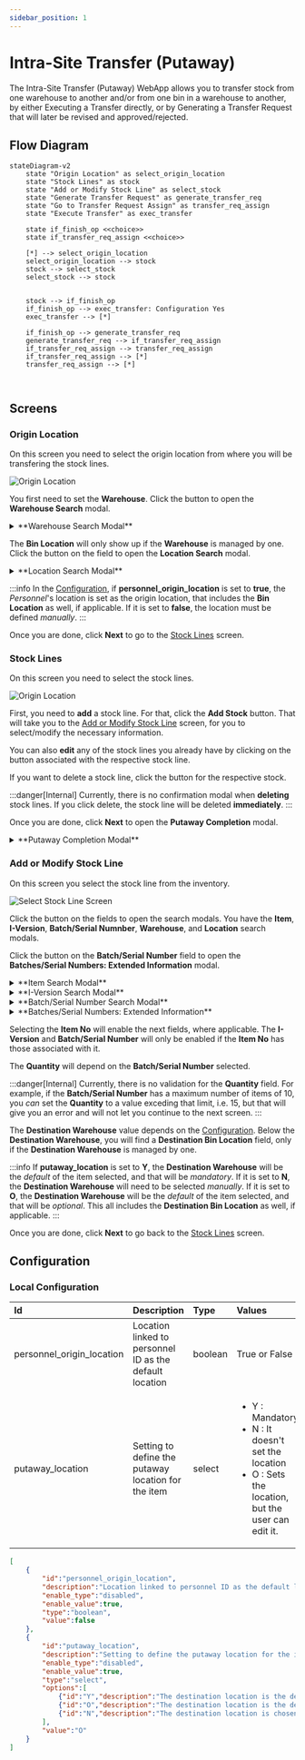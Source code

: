 ```yaml
---
sidebar_position: 1
---
```


# Intra-Site Transfer (Putaway)

The Intra-Site Transfer (Putaway) WebApp allows you to transfer stock from one warehouse to another and/or from one bin in a warehouse to another, by either Executing a Transfer directly, or by Generating a Transfer Request that will later be revised and approved/rejected.

## Flow Diagram

```mermaid
stateDiagram-v2
    state "Origin Location" as select_origin_location
    state "Stock Lines" as stock
    state "Add or Modify Stock Line" as select_stock
    state "Generate Transfer Request" as generate_transfer_req
    state "Go to Transfer Request Assign" as transfer_req_assign
    state "Execute Transfer" as exec_transfer

    state if_finish_op <<choice>>
    state if_transfer_req_assign <<choice>>

    [*] --> select_origin_location
    select_origin_location --> stock
    stock --> select_stock
    select_stock --> stock

    
    stock --> if_finish_op
    if_finish_op --> exec_transfer: Configuration Yes
    exec_transfer --> [*]

    if_finish_op --> generate_transfer_req
    generate_transfer_req --> if_transfer_req_assign
    if_transfer_req_assign --> transfer_req_assign
    if_transfer_req_assign --> [*]
    transfer_req_assign --> [*]
    
    
```
## Screens

### Origin Location

On this screen you need to select the origin location from where you will be transfering the stock lines.

![Origin Location](./img/origin_location.png)

You first need to set the **Warehouse**. Click the <IIcon icon="iconamoon:search-bold" width="17" height="17" /> button to open the **Warehouse Search** modal.

<details style={{backgroundColor:"#fafafa"}}>

  <summary>**Warehouse Search Modal**</summary>

On this screen you need to select one of the **warehouses** listed.

![Warehouse search modal](./img/popup_warehouse_search.png)

You can select any item by clicking on it, which will close the modal and take you back with that **warehouse** already set.

You can filter the list of **warehouses** using the search box.

If you want to close the modal without making any changes, click the <IIcon icon="zondicons:close-solid" width="17" height="17"/> button.

</details>

The **Bin Location** will only show up if the **Warehouse** is managed by one. Click the <IIcon icon="iconamoon:search-bold" width="17" height="17" /> button on the field to open the **Location Search** modal.

<details style={{backgroundColor:"#fafafa"}}>

  <summary>**Location Search Modal**</summary>

On this screen you need to select one of the **bin locations** listed.

![Location search modal](./img/popup_location_search.png)

You can select any item by clicking on it, which will close the modal and take you back with that **bin location** already set.

You can filter the list of **bin locations** using the search box.

If you want to close the modal without making any changes, click the <IIcon icon="zondicons:close-solid" width="17" height="17"/> button.

</details>

:::info
In the [Configuration](./putaway.md#configuration), if **personnel_origin_location** is set to **true**, the *Personnel*'s location is set as the origin location, that includes the **Bin Location** as well, if applicable. If it is set to **false**, the location must be defined *manually*.
:::

Once you are done, click **Next** to go to the [Stock Lines](./putaway.md#stock-lines) screen.

### Stock Lines

<!-- [<IIcon icon="nrk:back" width="17" height="17" /> Go back to the **Origin Location** screen](./putaway.md#origin-location) -->

On this screen you need to select the stock lines.

![Origin Location](./img/stock_lines_ready.png)

First, you need to **add** a stock line. For that, click the **Add Stock** button. That will take you to the [Add or Modify Stock Line](./putaway.md#add-or-modify-stock-line) screen, for you to select/modify the necessary information.

You can also **edit** any of the stock lines you already have by clicking on the <IIcon icon="bx:edit" width="17" height="17" /> button associated with the respective stock line.

If you want to delete a stock line, click the <IIcon icon="ic:baseline-delete" width="17" height="17" /> button for the respective stock.

:::danger[Internal]
Currently, there is no confirmation modal when **deleting** stock lines. If you click delete, the stock line will be deleted **immediately**.
:::

Once you are done, click **Next** to open the **Putaway Completion** modal.

<details style={{backgroundColor:"#fafafa"}}>

  <summary>**Putaway Completion Modal**</summary>

On this modal you need to choose an option between **Execute Transfer** and **Generate Transfer Request**, depending on what you want to do with the stock lines you selected.

![Modal for choosing between Execute Transfer and Generate Transfer Request](./img/popup_choose_execute_generate_transfer.png).

Select **Transfer Request** if you want to execute a transfer **but not** assign it.

Select **Generate Transfer Request** if you want to generate a transfer request **and** assign it.

:::note[INFO]
Stock lines for which already a **Generate Transfer Request** has been applied, but has yet to be approved/rejected, will give an error if you try to apply to them another **Execute Transfer** or **Generate Transfer Request**.
:::

After any of the options is selected, you will see a summary of what was done and information on the document that was created.

Once you have taken note of the information you need, click the **Ok** or the <IIcon icon="zondicons:close-solid" width="17" height="17"/> button for closing the modal. If you chose **Execute Transfer**, the buttons will take you to the [**Home**](./putaway.md#origin-location) screen. If you chose **Generate Transfer Request**, then they will open the **Task Designation** modal.

#### Task Designation Modal

On this screen you need to choose between making a **Transfer Request Assignment** or **not**.

![Task assignment modal](./img/task_assignment.png)

If you click **No**, the modal will close, the task **will not** be assigned, and you will be taken to the [**Home**](./putaway.md#origin-location) screen to start a new transfer.

If you click **Yes**, the modal **will** close and you will be taken to the [**Transfer Request Designation**](../core_functions/transfer_request_designation.md) web app, for you to assign the transfer to someone.

</details>

### Add or Modify Stock Line

On this screen you select the stock line from the inventory.

![Select Stock Line Screen](./img/select_stock_line.png)

Click the <IIcon icon="iconamoon:search-bold" width="17" height="17" /> button on the fields to open the search modals. You have the **Item**, **I-Version**, **Batch/Serial Numnber**, **Warehouse**, and **Location** search modals.

Click the <IIcon icon="pepicons-pop:dots-x" width="17" height="17" /> button on the **Batch/Serial Number** field to open the **Batches/Serial Numbers: Extended Information** modal.

<details style={{backgroundColor:"#fafafa"}}>
<summary>**Item Search Modal**</summary>

On this screen you need to select one of the **items** listed.

![Item search Modal](./img/popup_item_search.png)

You can select any item by clicking on it, which will close the modal and take you back with that **item** already set.

You can filter the list of **items** using the search box.

If you want to close the modal without making any changes, click the <IIcon icon="zondicons:close-solid" width="17" height="17"/> button.
</details>

<details style={{backgroundColor:"#fafafa"}}>
<summary>**I-Version Search Modal**</summary>

On this screen you need to select one of the **I-Versions** listed.

![I-Version search Modal](./img/popup_iversion_search.png)

You can select any item by clicking on it, which will close the modal and take you back with that **I-Version** already set.

You can filter the list of **I-Versions** using the search box.

If you want to close the modal without making any changes, click the <IIcon icon="zondicons:close-solid" width="17" height="17"/> button.
</details>

<details style={{backgroundColor:"#fafafa"}}>
<summary>**Batch/Serial Number Search Modal**</summary>

On this screen you need to select one of the **Batches** listed.

![Batch search modal](./img/popup_batch_search.png)

You can select any item by clicking on it, which will close the modal and take you back with that **Batch** already set.

You can filter the list of **Batches** using the search box.

If you want to close the modal without making any changes, click the <IIcon icon="zondicons:close-solid" width="17" height="17"/> button.
</details>

<details style={{backgroundColor:"#fafafa"}}>
<summary>**Batches/Serial Numbers: Extended Information**</summary>

On this screen you will be able to **add/modify** batches.

The first thing you will see is the **Batch** tab, giving you information for the batch selected. You can modify the fields on this tab, and that will be reflected once you are done.

![Batches: Extended Information search modal, with the Batch tab selected](./img/popup_batch_extended_information_batch.png)

If you wan to add a new batch, click the <IIcon icon="subway:add" width="17" height="17" />  button to use the **Batch** tab as a form.

Click the <IIcon icon="iconamoon:search-bold" width="17" height="17" /> button on the fields to open the search modals. You have the **Batch/Serial Number** and **I-Version** search modals, that you can reference above this dropdown.

![Batches: Extended Information search modal, after clicking the plus button](./img/popup_batch_extended_information_add.png)

Once you are done adding/modifying the batches, you can click on the **Batches** tab to see the list of batches selected and their information.

![Batches: Extended Information search modal, with the Batches tab selected](./img/popup_batch_extended_information_batches.png)

If you want to delete a batch, click the <IIcon icon="ic:baseline-delete" width="17" height="17" /> button for the respective batch.

Once you have everything that you need, click the <IIcon icon="zondicons:close-solid" width="17" height="17"/> button to close the modal and take you back to the [Add or Modify Stock Line](./putaway.md#add-or-modify-stock-line) screen with the new batch information already set.

![Batch field showing 2 batches are selected](./img/batch_field_2_baches_selected.png)

</details>

Selecting the **Item No** will enable the next fields, where applicable. The **I-Version** and **Batch/Serial Number** will only be enabled if the **Item No** has those associated with it.

The **Quantity** will depend on the **Batch/Serial Number** selected.

:::danger[Internal]
Currently, there is no validation for the **Quantity** field. For example, if the **Batch/Serial Number** has a maximum number of items of 10, you *can* set the **Quantity** to a value exceding that limit, i.e. 15, but that will give you an error and will not let you continue to the next screen.
:::

The **Destination Warehouse** value depends on the [Configuration](./putaway.md#configuration). Below the **Destination Warehouse**, you will find a **Destination Bin Location** field, only if the **Destination Warehouse** is managed by one.

:::info
If **putaway_location** is set to **Y**, the **Destination Warehouse** will be the *default* of the item selected, and that will be *mandatory*. If it is set to **N**, the **Destination Warehouse** will need to be selected *manually*. If it is set to **O**, the **Destination Warehouse** will be the *default* of the item selected, and that will be *optional*. This all includes the **Destination Bin Location** as well, if applicable.
:::

Once you are done, click **Next** to go back to the [Stock Lines](./putaway.md#stock-lines) screen.

## Configuration

### Local Configuration

| Id | Description | Type | Values |
| :--- | :--- | :--- | :--- | 
| personnel_origin_location | Location linked to personnel ID as the default location | boolean | True or False |
| putaway_location | Setting to define the putaway location for the item | select | <ul><li>Y : Mandatory</li><li>N : It doesn't set the location </li><li>O : Sets the location, but the user can edit it.</li></ul> |

```json
[
    {
        "id":"personnel_origin_location",
        "description":"Location linked to personnel ID as the default location",
        "enable_type":"disabled",
        "enable_value":true,
        "type":"boolean",
        "value":false
    },
    {
        "id":"putaway_location",
        "description":"Setting to define the putaway location for the item",
        "enable_type":"disabled",
        "enable_value":true,
        "type":"select",
        "options":[
            {"id":"Y","description":"The destination location is the default of Item (Mandatory)"},
            {"id":"O","description":"The destination location is the default of Item (Optional)"},
            {"id":"N","description":"The destination location is chosen by the user"}
        ],
        "value":"O"
    }
]
```




